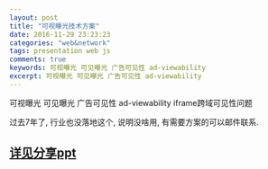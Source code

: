 ```yaml
---
layout: post
title: "可视曝光技术方案"
date: 2016-11-29 23:23:23
categories: "web&network"
tags: presentation web js
comments: true
keywords: 可视曝光 可见曝光 广告可见性 ad-viewability
excerpt: 可视曝光 可见曝光 广告可见性 ad-viewability 
---
```

<!--more-->

可视曝光 可见曝光 广告可见性 ad-viewability iframe跨域可见性问题

过去7年了, 行业也没落地这个, 说明没啥用, 有需要方案的可以邮件联系.

## [详见分享ppt](/resources/presentation/可视曝光1.pdf)